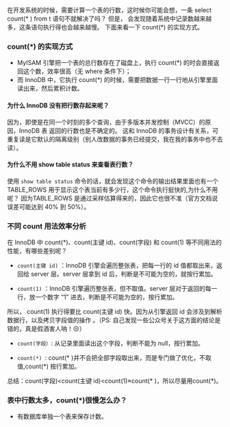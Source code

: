 在开发系统的时候，需要计算一个表的行数，这时候你可能会想，一条 select count(* ) from t 语句不就解决了吗？
但是， 会发现随着系统中记录数越来越多，这条语句执行得也会越来越慢。  下面来看一下 count(*) 的实现方式。  

### count(*) 的实现方式  
* MyISAM 引擎把一个表的总行数存在了磁盘上，执行 count(*) 的时会直接返回这个数，效率很高（无 where 条件下）；
* 而 InnoDB 中，它执行 count(*) 的时候，需要把数据一行一行地从引擎里面读出来，然后累积计数。

#### 为什么 InnoDB 没有把行数存起来呢？

因为，即使是在同一个时刻的多个查询，由于多版本并发控制（MVCC）的原因，InnoDB 表 返回的行数也是不确定的。
这和 InnoDB 的事务设计有关系，可重复读是它默认的隔离级别（别人改数据的事务已经提交，我在我的事务中也不去读）。  

#### 为什么不用 show table status 来查看表行数？  

 使用 `show table status` 命令的话，就会发现这个命令的输出结果里面也有一个 TABLE_ROWS 用于显示这个表当前有多少行，这个命令执行挺快的,为什么不用呢？
 因为TABLE_ROWS 是通过采样估算得来的，因此它也很不准（官方文档说误差可能达到 40% 到 50%）。   
 
 ### 不同 count 用法效率分析  
 
 在 InnoDB 中 count(*)、count(主键 id)、count(字段) 和 count(1) 等不同用法的性能，有哪些差别呢？  
 
 * `count(主键 id)` ：InnoDB 引擎会遍历整张表，把每一行的 id 值都取出来，返回给 server 层。server 层拿到 id 后，判断是不可能为空的，就按行累加。
 
 * `count(1)` ：InnoDB 引擎遍历整张表，但不取值。server 层对于返回的每一行，放一个数字 “1” 进去，判断是不可能为空的，按行累加。  
 
所以， count(1) 执行得要比 count(主键 id) 快。因为从引擎返回 id 会涉及到解析数据行，以及拷贝字段值的操作 。（PS: 自己发现一些公众号关于这方面的结论是错的，真是假酒害人呐！:unamused:）

* `count(字段）`: 从记录里面读出这个字段，判断不能为 null，按行累加。   

* `count(*) `: count(* )并不会把全部字段取出来，而是专门做了优化，不取值,count(*) 按行累加。    

总结：count(字段)<count(主键 id)<count(1)≈count(* )，所以尽量用count(*)。  

### 表中行数太多，count(*)很慢怎么办？  
* 有数据库单独一个表来保存计数。
